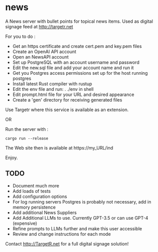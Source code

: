 # news
A News server with bullet points for topical news items. Used as digital signage feed at http://targetr.net

For you to do :
-	Get an https certificate and create cert.pem and key.pem files
-	Create an OpenAI API account
-	Open an NewsAPI account
-	Set up PostgreSQL with an account username and password
-	Edit the new.sql file and add your account name and run it
-	Get you Postgres access permissions set up for the host running postgres
-	Install latest Rust compiler with rustup
-	Edit the env file and run: . ./env in shell
-	Edit prompt.html file for your URL and desired appearance
-	Create a 'gen' directory for receiving generated files

Use Targetr where this service is available as an extension.

OR 

Run the server with :

	cargo run --release

The Web site then is available at https://my_URL/ind

Enjoy.

TODO
----

- Document much more
- Add loads of tests
- Add configuration options
- For log running servers Postgres is probably not necessary, add in memory
  persistence
- Add additional News Suppliers
- Add Additional LLMs to use. Currently GPT-3.5 or can use GPT-4 (expensive)
- Refine prompts to LLMs further and make this user accessible
- Review and change instructions for each mode

Contact http://TargetR.net for a full digital signage solution!
